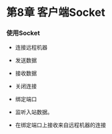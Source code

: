 # 第8章 客户端Socket #

### 使用Socket ###

* 连接远程机器

* 发送数据

* 接收数据

* 关闭连接

* 绑定端口

* 监听入站数据。

* 在绑定端口上接收来自远程机器的连接